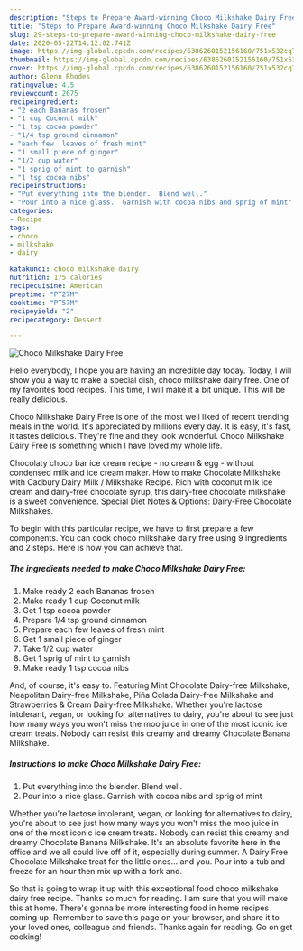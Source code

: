 ```yaml
---
description: "Steps to Prepare Award-winning Choco Milkshake Dairy Free"
title: "Steps to Prepare Award-winning Choco Milkshake Dairy Free"
slug: 29-steps-to-prepare-award-winning-choco-milkshake-dairy-free
date: 2020-05-22T14:12:02.741Z
image: https://img-global.cpcdn.com/recipes/6386260152156160/751x532cq70/choco-milkshake-dairy-free-recipe-main-photo.jpg
thumbnail: https://img-global.cpcdn.com/recipes/6386260152156160/751x532cq70/choco-milkshake-dairy-free-recipe-main-photo.jpg
cover: https://img-global.cpcdn.com/recipes/6386260152156160/751x532cq70/choco-milkshake-dairy-free-recipe-main-photo.jpg
author: Glenn Rhodes
ratingvalue: 4.5
reviewcount: 2675
recipeingredient:
- "2 each Bananas frosen"
- "1 cup Coconut milk"
- "1 tsp cocoa powder"
- "1/4 tsp ground cinnamon"
- "each few  leaves of fresh mint"
- "1 small piece of ginger"
- "1/2 cup water"
- "1 sprig of mint to garnish"
- "1 tsp cocoa nibs"
recipeinstructions:
- "Put everything into the blender.  Blend well."
- "Pour into a nice glass.  Garnish with cocoa nibs and sprig of mint"
categories:
- Recipe
tags:
- choco
- milkshake
- dairy

katakunci: choco milkshake dairy 
nutrition: 175 calories
recipecuisine: American
preptime: "PT27M"
cooktime: "PT57M"
recipeyield: "2"
recipecategory: Dessert

---
```



![Choco Milkshake Dairy Free](https://img-global.cpcdn.com/recipes/6386260152156160/751x532cq70/choco-milkshake-dairy-free-recipe-main-photo.jpg)

Hello everybody, I hope you are having an incredible day today. Today, I will show you a way to make a special dish, choco milkshake dairy free. One of my favorites food recipes. This time, I will make it a bit unique. This will be really delicious.

Choco Milkshake Dairy Free is one of the most well liked of recent trending meals in the world. It's appreciated by millions every day. It is easy, it's fast, it tastes delicious. They're fine and they look wonderful. Choco Milkshake Dairy Free is something which I have loved my whole life.

Chocolaty choco bar ice cream recipe - no cream &amp; egg - without condensed milk and ice cream maker. How to make Chocolate Milkshake with Cadbury Dairy Milk / Milkshake Recipe. Rich with coconut milk ice cream and dairy-free chocolate syrup, this dairy-free chocolate milkshake is a sweet convenience. Special Diet Notes &amp; Options: Dairy-Free Chocolate Milkshakes.


To begin with this particular recipe, we have to first prepare a few components. You can cook choco milkshake dairy free using 9 ingredients and 2 steps. Here is how you can achieve that.

<!--inarticleads1-->

##### The ingredients needed to make Choco Milkshake Dairy Free:

1. Make ready 2 each Bananas frosen
1. Make ready 1 cup Coconut milk
1. Get 1 tsp cocoa powder
1. Prepare 1/4 tsp ground cinnamon
1. Prepare each few  leaves of fresh mint
1. Get 1 small piece of ginger
1. Take 1/2 cup water
1. Get 1 sprig of mint to garnish
1. Make ready 1 tsp cocoa nibs


And, of course, it&#39;s easy to. Featuring Mint Chocolate Dairy-free Milkshake, Neapolitan Dairy-free Milkshake, Piña Colada Dairy-free Milkshake and Strawberries &amp; Cream Dairy-free Milkshake. Whether you&#39;re lactose intolerant, vegan, or looking for alternatives to dairy, you&#39;re about to see just how many ways you won&#39;t miss the moo juice in one of the most iconic ice cream treats. Nobody can resist this creamy and dreamy Chocolate Banana Milkshake. 

<!--inarticleads2-->

##### Instructions to make Choco Milkshake Dairy Free:

1. Put everything into the blender.  Blend well.
1. Pour into a nice glass.  Garnish with cocoa nibs and sprig of mint


Whether you&#39;re lactose intolerant, vegan, or looking for alternatives to dairy, you&#39;re about to see just how many ways you won&#39;t miss the moo juice in one of the most iconic ice cream treats. Nobody can resist this creamy and dreamy Chocolate Banana Milkshake. It&#39;s an absolute favorite here in the office and we all could live off of it, especially during summer. A Dairy Free Chocolate Milkshake treat for the little ones… and you. Pour into a tub and freeze for an hour then mix up with a fork and. 

So that is going to wrap it up with this exceptional food choco milkshake dairy free recipe. Thanks so much for reading. I am sure that you will make this at home. There's gonna be more interesting food in home recipes coming up. Remember to save this page on your browser, and share it to your loved ones, colleague and friends. Thanks again for reading. Go on get cooking!

